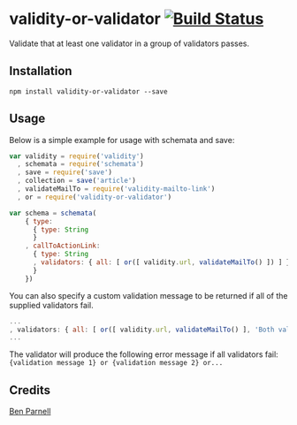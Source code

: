 # validity-or-validator [![Build Status](https://travis-ci.org/benjaminparnell/validity-or-validator.svg)](https://travis-ci.org/benjaminparnell/validity-or-validator)

Validate that at least one validator in a group of validators passes.

## Installation

```
npm install validity-or-validator --save
```

## Usage

Below is a simple example for usage with schemata and save:

``` js
var validity = require('validity')
  , schemata = require('schemata')
  , save = require('save')
  , collection = save('article')
  , validateMailTo = require('validity-mailto-link')
  , or = require('validity-or-validator')

var schema = schemata(
    { type:
      { type: String
      }
    , callToActionLink:
      { type: String
      , validators: { all: [ or([ validity.url, validateMailTo() ]) ] }
      }
    })

```

You can also specify a custom validation message to be returned if all of the
supplied validators fail.

```js
...
, validators: { all: [ or([ validity.url, validateMailTo() ], 'Both validators failed.') ] }
...
```

The validator will produce the following error message if all validators fail:
`{validation message 1} or {validation message 2} or...`

## Credits
[Ben Parnell](https://github.com/benjaminparnell/)
